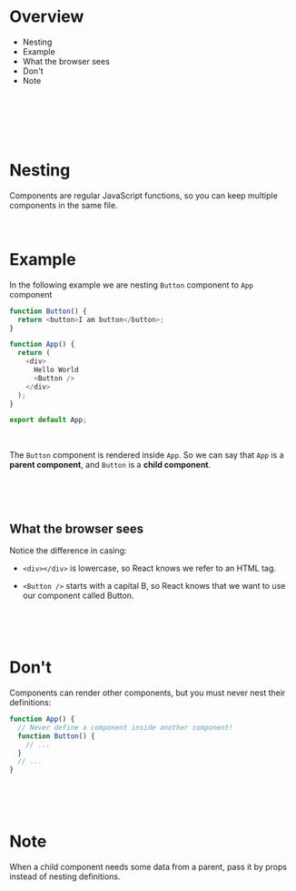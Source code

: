 # Overview

- Nesting
- Example
- What the browser sees
- Don't
- Note

&nbsp;

&nbsp;

&nbsp;

# Nesting

Components are regular JavaScript functions, so you can keep multiple components in the same file.

&nbsp;

# Example

In the following example we are nesting `Button` component to `App` component

```js
function Button() {
  return <button>I am button</button>;
}

function App() {
  return (
    <div>
      Hello World
      <Button />
    </div>
  );
}

export default App;
```

&nbsp;

The `Button` component is rendered inside `App`. So we can say that `App` is a **parent component**, and `Button` is a **child component**.

&nbsp;

&nbsp;

## What the browser sees

Notice the difference in casing:

- `<div></div>` is lowercase, so React knows we refer to an HTML tag.

- `<Button />` starts with a capital B, so React knows that we want to use our component called Button.

&nbsp;

&nbsp;

# Don't

Components can render other components, but you must never nest their definitions:

```js
function App() {
  // Never define a component inside another component!
  function Button() {
    // ...
  }
  // ...
}
```

&nbsp;

&nbsp;

# Note

When a child component needs some data from a parent, pass it by props instead of nesting definitions.

&nbsp;

&nbsp;

&nbsp;

&nbsp;

&nbsp;

&nbsp;
